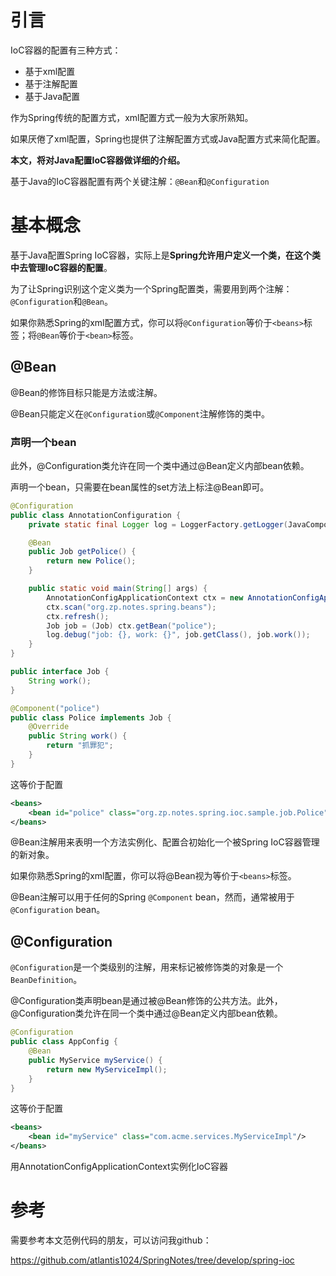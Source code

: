 # 引言

IoC容器的配置有三种方式：

- 基于xml配置
- 基于注解配置
- 基于Java配置

作为Spring传统的配置方式，xml配置方式一般为大家所熟知。

如果厌倦了xml配置，Spring也提供了注解配置方式或Java配置方式来简化配置。

**本文，将对Java配置IoC容器做详细的介绍。**



基于Java的IoC容器配置有两个关键注解：`@Bean`和`@Configuration`

# 基本概念

基于Java配置Spring IoC容器，实际上是**Spring允许用户定义一个类，在这个类中去管理IoC容器的配置**。

为了让Spring识别这个定义类为一个Spring配置类，需要用到两个注解：`@Configuration`和`@Bean`。

如果你熟悉Spring的xml配置方式，你可以将`@Configuration`等价于`<beans>`标签；将`@Bean`等价于`<bean>`标签。



## @Bean

@Bean的修饰目标只能是方法或注解。

@Bean只能定义在`@Configuration`或`@Component`注解修饰的类中。



### 声明一个bean

此外，@Configuration类允许在同一个类中通过@Bean定义内部bean依赖。

声明一个bean，只需要在bean属性的set方法上标注@Bean即可。

```java
@Configuration
public class AnnotationConfiguration {
    private static final Logger log = LoggerFactory.getLogger(JavaComponentScan.class);

    @Bean
    public Job getPolice() {
        return new Police();
    }

    public static void main(String[] args) {
        AnnotationConfigApplicationContext ctx = new AnnotationConfigApplicationContext(AnnotationConfiguration.class);
        ctx.scan("org.zp.notes.spring.beans");
        ctx.refresh();
        Job job = (Job) ctx.getBean("police");
        log.debug("job: {}, work: {}", job.getClass(), job.work());
    }
}

public interface Job {
    String work();
}

@Component("police")
public class Police implements Job {
    @Override
    public String work() {
        return "抓罪犯";
    }
}
```

这等价于配置

```xml
<beans>
	<bean id="police" class="org.zp.notes.spring.ioc.sample.job.Police"/>
</beans>
```





@Bean注解用来表明一个方法实例化、配置合初始化一个被Spring IoC容器管理的新对象。

如果你熟悉Spring的xml配置，你可以将@Bean视为等价于`<beans>`标签。

@Bean注解可以用于任何的Spring `@Component` bean，然而，通常被用于`@Configuration` bean。



## @Configuration

`@Configuration`是一个类级别的注解，用来标记被修饰类的对象是一个`BeanDefinition`。

@Configuration类声明bean是通过被@Bean修饰的公共方法。此外，@Configuration类允许在同一个类中通过@Bean定义内部bean依赖。

```java
@Configuration
public class AppConfig {
    @Bean
    public MyService myService() {
        return new MyServiceImpl();
    }
}
```

这等价于配置

```xml
<beans>
	<bean id="myService" class="com.acme.services.MyServiceImpl"/>
</beans>
```

用AnnotationConfigApplicationContext实例化IoC容器



# 参考

需要参考本文范例代码的朋友，可以访问我github：

https://github.com/atlantis1024/SpringNotes/tree/develop/spring-ioc